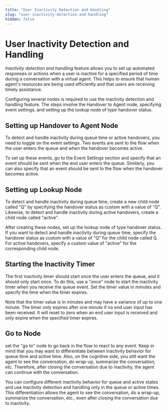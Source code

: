 ```yaml
---
title: "User Inactivity Detection and Handling"
slug: "user-inactivity-detection-and-handling"
hidden: false
---
```

# User Inactivity Detection and Handling

_Inactivity detection and handling_ feature allows you to set up automated responses or actions when a user is inactive for a specified period of time during a conversation with a virtual agent. This helps to ensure that human agent's resources are being used efficiently and that users are receiving timely assistance.

Configuring several nodes is required to use the inactivity detection and handling feature. The steps involve the Handover to Agent node, specifying event settings, and setting up the lookup node of type handover status.

## Setting up Handover to Agent Node

To detect and handle inactivity during queue time or active handovers, you need to toggle on the event settings. Two events are sent to the flow when the user enters the queue and when the handover becomes active.

To set up these events, go to the Event Settings section and specify that an event should be sent when the end user enters the queue. Similarly, you can also specify that an event should be sent to the flow when the handover becomes active.

## Setting up Lookup Node

To detect and handle inactivity during queue time, create a new child node called "Q" by specifying the handover status as custom with a value of "Q". Likewise, to detect and handle inactivity during active handovers, create a child node called "active".

After creating these nodes, set up the lookup node of type handover status. If you want to detect and handle inactivity during queue time, specify the handover status as custom with a value of "Q" for the child node called Q. For active handovers, specify a custom value of "active" for the corresponding child node.

## Starting the Inactivity Timer

The first inactivity timer should start once the user enters the queue, and it should only start once. To do this, use a "once" node to start the inactivity timer when you receive the queue event. Set the timer value in minutes and specify the time when the timer expires.

Note that the timer value is in minutes and may have a variance of up to one minute. The timer only expires after one minute if no end user input has been received. It will reset to zero when an end user input is received and only expire when the specified timer expires.

## Go to Node

set the "go to" node to go back in the flow to react to any event. Keep in mind that you may want to differentiate between inactivity behavior for queue time and active time. Also, on the cognitive side, you still want the agent to see the conversation, do wrap-up, summarize the conversation, etc. Therefore, after closing the conversation due to inactivity, the agent can continue with the conversation.

You can configure different inactivity behavior for queue and active states and use inactivity detection and handling only in the queue or active times. This differentiation allows the agent to see the conversation, do a wrap-up, summarize the conversation, etc., even after closing the conversation due to inactivity.